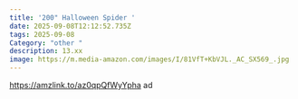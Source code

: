 ```yaml
---
title: '200" Halloween Spider '
date: 2025-09-08T12:12:52.735Z
tags: 2025-09-08
Category: "other "
description: 13.xx
image: https://m.media-amazon.com/images/I/81VfT+KbVJL._AC_SX569_.jpg
---
```

https://amzlink.to/az0qpQfWyYpha  ad